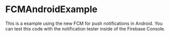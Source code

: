 # FCMAndroidExample
This is a example using the new FCM for push notifications in Android. You can test this code with the notification tester inside of the Firebase Console.
